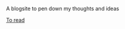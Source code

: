 A blogsite to pen down my thoughts and ideas

[To read](https://jekyllrb.com/docs/step-by-step/01-setup/)
